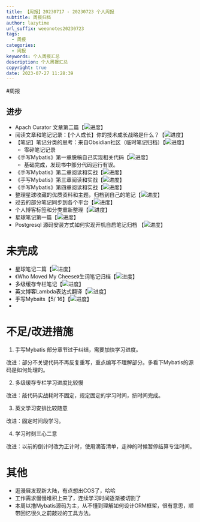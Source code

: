 ```yaml
---
title: 【周报】20230717 - 20230723 个人周报
subtitle: 周报归档
author: lazytime
url_suffix: weeonotes20230723
tags:
  - 周报
categories:
  - 周报
keywords: 个人周报汇总
description: 个人周报汇总
copyright: true
date: 2023-07-27 11:28:39
---
```

#周报
## 进步

- Apach Curator 文章第二篇【![进度](https://progress-bar.dev/100/)】
- 阅读文章和笔记记录：【个人成长】你的技术成长战略是什么？【![进度](https://progress-bar.dev/100/)】
- 【笔记】笔记分类的思考：来自Obsidian社区（临时笔记归档）【![进度](https://progress-bar.dev/100/)】
	- 零碎笔记记录
-  《手写Mybatis》第一章脱稿自己实现相关代码【![进度](https://progress-bar.dev/100/)】
	- 基础完成，发现书中部分代码运行有误。
- 《手写Mybatis》第二章阅读和实战【![进度](https://progress-bar.dev/100/)】
- 《手写Mybatis》第三章阅读和实战【![进度](https://progress-bar.dev/100/)】
- 《手写Mybatis》第四章阅读和实战【![进度](https://progress-bar.dev/100/)】
- 整理星球收藏的优质资料和主题，归档到自己的笔记【![进度](https://progress-bar.dev/100/)】
- 过去的部分笔记同步到各个平台【![进度](https://progress-bar.dev/100/)】
- 个人博客标签和分类重新整理【![进度](https://progress-bar.dev/100/)】
- 星球笔记第一篇【![进度](https://progress-bar.dev/100/)】
- Postgresql 源码安装方式如何实现开机自启笔记归档 【![进度](https://progress-bar.dev/100/)】

<!-- more -->

# 未完成

- 星球笔记二篇【![进度](https://progress-bar.dev/40/)】
-  《Who Moved My Cheese》生词笔记归档【![进度](https://progress-bar.dev/40/)】
- 多级缓存专栏笔记【![进度](https://progress-bar.dev/50/)】
- 英文博客Lambda表达式翻译【![进度](https://progress-bar.dev/50/)】
- 手写Mybaits【5/ 16】【![进度](https://progress-bar.dev/30/)】
- 

# 不足/改进措施

1. 手写Mybatis 部分章节过于纠结，需要加快学习进度。

改进：部分不关键代码不再反复重写，重点编写不理解部分。多看下Mybatis的源码是如何处理的。

2.  多级缓存专栏学习进度比较慢

改进：敲代码实战耗时不固定，规定固定的学习时间，挤时间完成。

3. 英文学习安排比较随意

改进：固定时间段学习。

4. 学习时刻三心二意

改进：以前的倒计时改为正计时，使用滴答清单，走神的时候暂停结算专注时间。


# 其他

- 逛漫展发现新大陆，有点想出COS了，哈哈
- 工作需求慢慢堆积上来了，连续学习时间逐渐被切割了
- 本周以撸Mybatis源码为主，从不懂到理解如何设计ORM框架，很有意思，顺带回忆很久之前敲过的工具方法。

